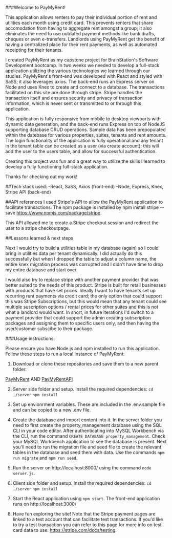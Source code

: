 ###Welcome to PayMyRent! 

This application allows renters to pay their individual portion of rent and utilities each month using credit card. This prevents renters that share accomodation from having to aggregate rent amongst a group; it also eliminates the need to use outdated payment methods like bank drafts, cheques or even e-transfers. Landlords using PayMyRent get the benefit of having a centralized place for their rent payments, as well as automated receipting for their tenants. 

I created PayMyRent as my capstone project for BrainStation's Software Development bootcamp. In two weeks we needed to develop a full-stack application utilizing the various technologies we learned through our studies. PayMyRent's front-end was developed with React and styled with SaSS; it also leverages axios. The back-end runs an Express server on Node and uses Knex to create and connect to a database. The transactions facilitated on this site are done through stripe. Stripe handles the transaction itself and ensures security and privacy of transaction information, which is never sent or transmitted to or through this application. 

This application is fully responsive from mobile to desktop viewports with dynamic data generation, and the back-end runs Express on top of NodeJS supporting database CRUD operations. Sample data has been prepopulated within the datebase for various properties, suites, tenants and rent amounts. The login functionality of the application is fully operational and any tenant in the tenant table can be created as a user (via create account); this will add the user to the users table, and allow for successful authentication.

Creating this project was fun and a great way to utilize the skills I learned to develop a fully functioning full-stack application.

Thanks for checking out my work! 


##Tech stack used: 
-React, SaSS, Axios (front-end)
-Node, Express, Knex, Stripe API (back-end)

##API references
I used Stripe's API to allow the PayMyRent application to facilitate transactions. The npm package is installed by npm install stripe --save https://www.npmjs.com/package/stripe. 

This API allowed me to create a Stripe checkout session and redirect the user to a stripe checkoutpage. 

##Lessons learned & next steps

Next I would try to build a utilities table in my database (again) so I could bring in utilities data per tenant dynamically. I did actually do this successfully but when I dropped the table to adjust a column name, the entire knex migration process was corrupted and I didn't have time to drop my entire database and start over. 

I would also try to replace stripe with another payment provider that was better suited to the needs of this product. Stripe is built for retail businesses with products that have set prices. Ideally I want to have tenants set up recurring rent payments via credit card; the only option that could support this was Stripe Subscriptions, but this would mean that any tenant could see multiple suscription options / rental prices for other suites and this is not what a landlord would want. In short, in future iterations I'd switch to a payment provider that could support the admin creating subscription packages and assigning them to specific users only, and then having the user/customer subscibe to their package. 


###Usage instructions: 

Please ensure you have Node.js and npm installed to run this application. Follow these steps to run a local instance of PayMyRent:

1. Download or clone these repositories and save them to a new parent folder: 

[PayMyRent](https://github.com/tarawiedeman/paymyrent) AND [PayMyRentAPI](https://github.com/tarawiedeman/paymyrent_api)

 
2. Server side folder and setup. Install the required dependencies: 
`cd ./server`
`npm install`

3. Set up envionrment variables. 
These are included in the .env.sample file and can be copied to a new .env file. 

4. Create the database and import content into it. In the server folder you need to first create the property_management database using the SQL CLI in your code editor. After authenticating into MySQL Workbench via the CLI, run the command `CREATE DATABASE property_management`. Check your MySQL Workbench application to see the database is present. Next you'll need to run the migration file and seed file to create the relevant tables in the database and seed them with data. Use the commands `npm run migrate` and `npm run seed`.

5. Run the server on http://localhost:8000/ using the command `node server.js`.

6. Client side folder and setup. Install the required dependencies: 
`cd ./server`
`npm install`

7. Start the React application using `npm start`. The front-end application runs on http://localhost:3000/


8. Have fun exploring the site! Note that the Stripe payment pages are linked to a test account that can facilitate test transactions. If you'd like to try a test transaction you can refer to this page for more info on test card data to use: https://stripe.com/docs/testing. 





